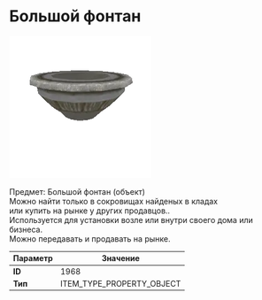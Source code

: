 # Большой фонтан

![Item Image](../img/1968.webp?raw=true)

Предмет: Большой фонтан (объект)<br>Можно найти только в сокровищах найденых в кладах<br>или купить на рынке у других продавцов..<br>Используется для установки возле или внутри своего дома или бизнеса.<br>Можно передавать и продавать на рынке.


| Параметр | Значение |
|----------|----------|
| **ID** | 1968 |
| **Тип** | ITEM_TYPE_PROPERTY_OBJECT |


